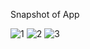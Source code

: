 Snapshot of App



![1](https://user-images.githubusercontent.com/78656126/194781082-c7656253-1d90-4a59-a640-1797cfed1878.png)
![2](https://user-images.githubusercontent.com/78656126/194781083-2fc73342-bce2-4334-a994-acd922f4a4ee.png)
![3](https://user-images.githubusercontent.com/78656126/194781085-4ddcf6b3-a160-452f-ad94-7a78fc74a197.png)
